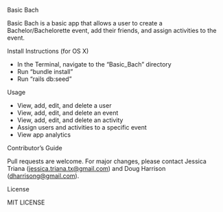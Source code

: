 Basic Bach


Basic Bach is a basic app that allows a user to create a Bachelor/Bachelorette event, add their friends, and assign activities to the event. 

Install Instructions (for OS X)

- In the Terminal, navigate to the “Basic_Bach” directory
- Run “bundle install”
- Run “rails db:seed”


Usage

- View, add, edit, and delete a user
- View, add, edit, and delete an event
- View, add, edit, and delete an activity
- Assign users and activities to a specific event
- View app analytics

Contributor’s Guide

Pull requests are welcome. For major changes, please contact Jessica Triana (jessica.triana.tx@gmail.com) and Doug Harrison (dharrisong@gmail.com).

License

MIT LICENSE
